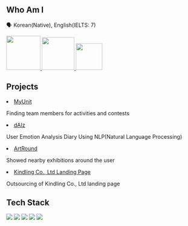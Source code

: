## Who Am I
🗣 Korean(Native), English(IELTS: 7)

<p>
    <a href="https://www.linkedin.com/in/jisu-hong-7a9683226/" target="_blank">
        <img src="https://img.shields.io/badge/LinkedIn-0077B5?style=for-the-badge&logo=linkedin&logoColor=white" width=90px"/>
    </a>
    <a href="https://breathtaking-life.tistory.com/" target="_blank">
        <img src="https://img.shields.io/badge/Blogger-FF5722?style=for-the-badge&logo=blogger&logoColor=white" width="86px"/>
    </a>
    <a href="mailto:mnijisu@gmail.com" target="_blank">
        <img src="https://img.shields.io/badge/Gmail-D14836?style=for-the-badge&logo=gmail&logoColor=white" width="70px"/>
    </a>
</p>
                                                                                                                             
## Projects
<li>
    <a href="http://www.ikindling.com/" target="_blank">
        MyUnit
    </a>
    <p>Finding team members for activities and contests </p>
</li>  
<li>
    <a href="https://github.com/ATEAM-dAIz/daiz-front" target="_blank">
        dAIz
    </a>
    <p>User Emotion Analysis Diary Using NLP(Natural Language Processing) </p>
</li>         
<li>
    <a href="https://github.com/ArtRound/ArtRound-front" target="_blank">
        ArtRound
    </a>
    <p>Showed nearby exhibitions around the user </p>
</li>         
<li>
    <a href="http://www.ikindling.com/" target="_blank">
        Kindling Co., Ltd Landing Page
    </a>
    <p>Outsourcing of Kindling Co., Ltd landing page </p>
</li>         
                                                                                                                    
## Tech Stack
<p>
    <img src="https://img.shields.io/badge/HTML-E34F26?style=flat-square&logo=HTML5&logoColor=white"/></a>
    <img src="https://img.shields.io/badge/CSS-1572B6?style=flat-square&logo=CSS3&logoColor=white"/></a>
    <img src="https://img.shields.io/badge/JavaScript-F7DF1E?style=flat-square&logo=JavaScript&logoColor=white"/></a>
    <img src="https://img.shields.io/badge/React-61DAFB?style=flat-square&logo=React&logoColor=white"/></a>
    <img src="https://img.shields.io/badge/Django-092E20?style=flat-square&logo=Django&logoColor=white"/></a>
</p>

